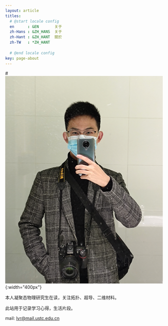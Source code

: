 ```yaml
---
layout: article
titles:
  # @start locale config
  en      : &EN       关于
  zh-Hans : &ZH_HANS  关于
  zh-Hant : &ZH_HANT  關於
  zh-TW   : *ZH_HANT

  # @end locale config
key: page-about
---
```


#![Photo](/assets/about/myself.jpg){:width="400px"}

本人凝聚态物理研究生在读，关注拓扑、超导、二维材料。

此站用于记录学习心得，生活片段。

mail: lvr@mail.ustc.edu.cn

